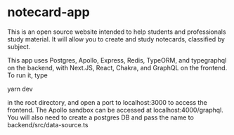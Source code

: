# notecard-app

This is an open source website intended to help students and professionals study material. It will allow you to create and study notecards, classified by subject.

This app uses Postgres, Apollo, Express, Redis, TypeORM, and typegraphql on the backend, with Next.JS, React, Chakra, and GraphQL on the frontend. To run it, type

yarn dev

in the root directory, and open a port to localhost:3000 to access the frontend. The Apollo sandbox can be accessed at localhost:4000/graphql. You will also need to create a postgres DB and pass the name to backend/src/data-source.ts

